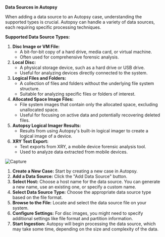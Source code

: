 
**Data Sources in Autopsy**

When adding a data source to an Autopsy case, understanding the supported types is crucial. Autopsy can handle a variety of data sources, each requiring specific processing techniques. 

**Supported Data Source Types:**

1. **Disc Image or VM File:**
   * A bit-for-bit copy of a hard drive, media card, or virtual machine.
   * Often used for comprehensive forensic analysis.
2. **Local Disc:**
   * A physical storage device, such as a hard drive or USB drive.
   * Useful for analyzing devices directly connected to the system.
3. **Logical Files and Folders:**
   * A collection of files and folders without the underlying file system structure.
   * Suitable for analyzing specific files or folders of interest.
4. **Allocated Space Image Files:**
   * File system images that contain only the allocated space, excluding unallocated space.
   * Useful for focusing on active data and potentially recovering deleted files.
5. **Autopsy Logical Imager Results:**
   * Results from using Autopsy's built-in logical imager to create a logical image of a device.
6. **XRY Text Export:**
   * Text exports from XRY, a mobile device forensic analysis tool.
   * Used to analyze data extracted from mobile devices.

![Capture](https://github.com/user-attachments/assets/705fd556-9e70-413c-b6d4-32e1fc0390a3)


1. **Create a New Case:** Start by creating a new case in Autopsy.
2. **Add a Data Source:** Click the "Add Data Source" button.
3. **Select Host:** Choose a host name for the data source. You can generate a new name, use an existing one, or specify a custom name.
4. **Select Data Source Type:** Choose the appropriate data source type based on the file format.
5. **Browse to the File:** Locate and select the data source file on your system.
6. **Configure Settings:** For disc images, you might need to specify additional settings like file format and partition information.
7. **Start Ingestion:** Autopsy will begin processing the data source, which may take some time, depending on the size and complexity of the data.


